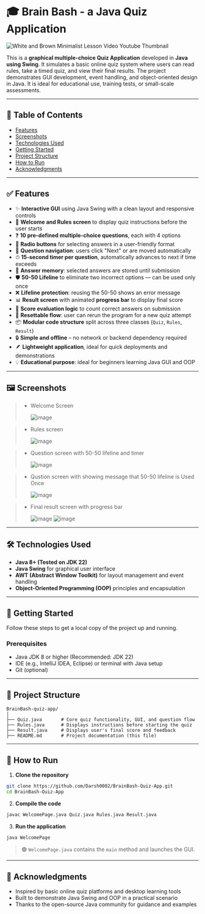 # 🎓 Brain Bash - a Java Quiz Application

![White and Brown Minimalist Lesson Video Youtube Thumbnail](https://github.com/user-attachments/assets/55e785f6-29eb-49da-acef-d1b71f3bdb78)



This is a **graphical multiple-choice Quiz Application** developed in **Java using Swing**. It simulates a basic online quiz system where users can read rules, take a timed quiz, and view their final results. The project demonstrates GUI development, event handling, and object-oriented design in Java. It is ideal for educational use, training tests, or small-scale assessments.

---

## 📌 Table of Contents

- [Features](#features)
- [Screenshots](#screenshots)
- [Technologies Used](#technologies-used)
- [Getting Started](#getting-started)
- [Project Structure](#project-structure)
- [How to Run](#how-to-run)
- [Acknowledgments](#acknowledgments)

---

## ✅ Features

- ✨ **Interactive GUI** using Java Swing with a clean layout and responsive controls
- 📖 **Welcome and Rules screen** to display quiz instructions before the user starts
- ❓ **10 pre-defined multiple-choice questions**, each with 4 options
- 🔘 **Radio buttons** for selecting answers in a user-friendly format
- 🧭 **Question navigation**: users click "Next" or are moved automatically
- ⏱ **15-second timer per question**, automatically advances to next if time exceeds
- 🧠 **Answer memory**: selected answers are stored until submission
- 🛡 **50-50 Lifeline** to eliminate two incorrect options — can be used only once
- ❌ **Lifeline protection**: reusing the 50-50 shows an error message
- 📊 **Result screen** with animated **progress bar** to display final score
- 📝 **Score evaluation logic** to count correct answers on submission
- 🔄 **Resettable flow**: user can rerun the program for a new quiz attempt
- 📦 **Modular code structure** split across three classes (`Quiz`, `Rules`, `Result`)
- 🔒 **Simple and offline** – no network or backend dependency required
- 🪶 **Lightweight application**, ideal for quick deployments and demonstrations
- 💡 **Educational purpose**: ideal for beginners learning Java GUI and OOP

---

## 🖼 Screenshots

> - Welcome Screen
>   
>   ![image](https://github.com/user-attachments/assets/2355a03a-839b-4869-be4f-a29e4e655253)

> - Rules screen
>   
>   ![image](https://github.com/user-attachments/assets/d4110534-81a6-43b8-b8af-d6c3cbf5eb92)

> - Question screen with 50-50 lifeline and timer
>   
>   ![image](https://github.com/user-attachments/assets/5dccc493-0677-436e-af54-33256a0b4218)

> - Qustion screen with showing message that 50-50 lifeline is Used Once
>   
>   ![image](https://github.com/user-attachments/assets/f9d3216f-f056-4d89-94f3-3e592d5f32d2)

> - Final result screen with progress bar
>   
>   ![image](https://github.com/user-attachments/assets/7ffbe6f3-6f72-4a9a-a813-5fc1a985892a)
>   ![image](https://github.com/user-attachments/assets/1ef2770e-b637-40ac-afbe-f541585a7eb3)




---

## 🛠 Technologies Used

- **Java 8+ (Tested on JDK 22)**
- **Java Swing** for graphical user interface
- **AWT (Abstract Window Toolkit)** for layout management and event handling
- **Object-Oriented Programming (OOP)** principles and encapsulation

---

## 🚀 Getting Started

Follow these steps to get a local copy of the project up and running.

### Prerequisites

- Java JDK 8 or higher (Recommended: JDK 22)
- IDE (e.g., IntelliJ IDEA, Eclipse) or terminal with Java setup
- Git (optional)

---

## 📁 Project Structure

```
BrainBash-quiz-app/
│
├── Quiz.java       # Core quiz functionality, GUI, and question flow
├── Rules.java      # Displays instructions before starting the quiz
├── Result.java     # Displays user's final score and feedback
├── README.md       # Project documentation (this file)
```

---

## 🧪 How to Run

1. **Clone the repository**

```bash
git clone https://github.com/Darsh0002/BrainBash-Quiz-App.git
cd BrainBash-Quiz-App
```

2. **Compile the code**

```bash
javac WelcomePage.java Quiz.java Rules.java Result.java
```

3. **Run the application**

```bash
java WelcomePage
```

> 🟢 `WelcomePage.java` contains the `main` method and launches the GUI.



---

## 🙌 Acknowledgments

- Inspired by basic online quiz platforms and desktop learning tools  
- Built to demonstrate Java Swing and OOP in a practical scenario  
- Thanks to the open-source Java community for guidance and examples  
